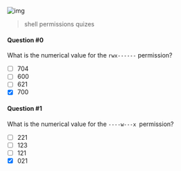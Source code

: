 ![img](https://assets.imaginablefutures.com/media/images/ALX_Logo.max-200x150.png)
  > shell permissions quizes

#### Question #0
What is the numerical value for the ```rwx------``` permission?

* [ ] 704
* [ ] 600
* [ ] 621
* [X] 700

####  Question #1
What is the numerical value for the ```----w---x ```permission?

* [ ] 221
* [ ] 123
* [ ] 121
* [X] 021
